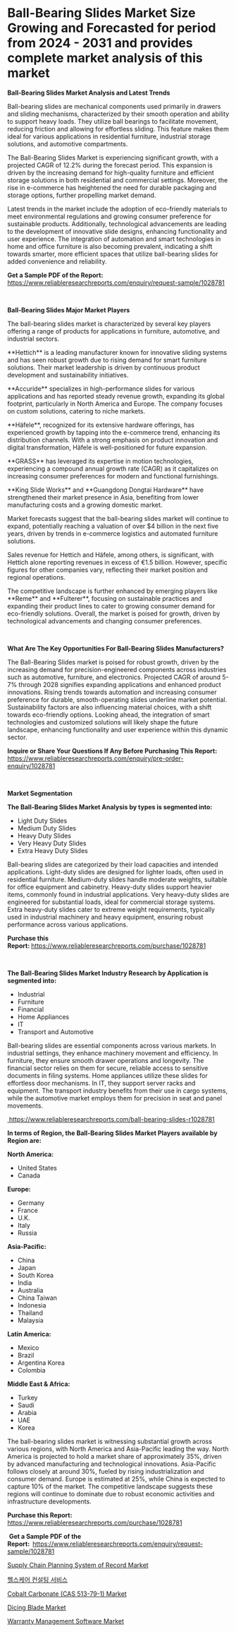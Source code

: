 <p><h1>Ball-Bearing Slides Market Size Growing and Forecasted for period from 2024 - 2031 and provides complete market analysis of this market</h1></p><p><strong>Ball-Bearing Slides Market Analysis and Latest Trends</strong></p>
<p><p>Ball-bearing slides are mechanical components used primarily in drawers and sliding mechanisms, characterized by their smooth operation and ability to support heavy loads. They utilize ball bearings to facilitate movement, reducing friction and allowing for effortless sliding. This feature makes them ideal for various applications in residential furniture, industrial storage solutions, and automotive compartments.</p><p>The Ball-Bearing Slides Market is experiencing significant growth, with a projected CAGR of 12.2% during the forecast period. This expansion is driven by the increasing demand for high-quality furniture and efficient storage solutions in both residential and commercial settings. Moreover, the rise in e-commerce has heightened the need for durable packaging and storage options, further propelling market demand.</p><p>Latest trends in the market include the adoption of eco-friendly materials to meet environmental regulations and growing consumer preference for sustainable products. Additionally, technological advancements are leading to the development of innovative slide designs, enhancing functionality and user experience. The integration of automation and smart technologies in home and office furniture is also becoming prevalent, indicating a shift towards smarter, more efficient spaces that utilize ball-bearing slides for added convenience and reliability.</p></p>
<p><strong>Get a Sample PDF of the Report:&nbsp;</strong> <a href="https://www.reliableresearchreports.com/enquiry/request-sample/1028781">https://www.reliableresearchreports.com/enquiry/request-sample/1028781</a></p>
<p>&nbsp;</p>
<p><strong>Ball-Bearing Slides Major Market Players</strong></p>
<p><p>The ball-bearing slides market is characterized by several key players offering a range of products for applications in furniture, automotive, and industrial sectors. </p><p>**Hettich** is a leading manufacturer known for innovative sliding systems and has seen robust growth due to rising demand for smart furniture solutions. Their market leadership is driven by continuous product development and sustainability initiatives.</p><p>**Accuride** specializes in high-performance slides for various applications and has reported steady revenue growth, expanding its global footprint, particularly in North America and Europe. The company focuses on custom solutions, catering to niche markets.</p><p>**Häfele**, recognized for its extensive hardware offerings, has experienced growth by tapping into the e-commerce trend, enhancing its distribution channels. With a strong emphasis on product innovation and digital transformation, Häfele is well-positioned for future expansion.</p><p>**GRASS** has leveraged its expertise in motion technologies, experiencing a compound annual growth rate (CAGR) as it capitalizes on increasing consumer preferences for modern and functional furnishings.</p><p>**King Slide Works** and **Guangdong Dongtai Hardware** have strengthened their market presence in Asia, benefiting from lower manufacturing costs and a growing domestic market. </p><p>Market forecasts suggest that the ball-bearing slides market will continue to expand, potentially reaching a valuation of over $4 billion in the next five years, driven by trends in e-commerce logistics and automated furniture solutions.</p><p>Sales revenue for Hettich and Häfele, among others, is significant, with Hettich alone reporting revenues in excess of €1.5 billion. However, specific figures for other companies vary, reflecting their market position and regional operations.</p><p>The competitive landscape is further enhanced by emerging players like **Reme** and **Fulterer**, focusing on sustainable practices and expanding their product lines to cater to growing consumer demand for eco-friendly solutions. Overall, the market is poised for growth, driven by technological advancements and changing consumer preferences.</p></p>
<p>&nbsp;</p>
<p><strong>What Are The Key Opportunities For Ball-Bearing Slides Manufacturers?</strong></p>
<p><p>The Ball-Bearing Slides market is poised for robust growth, driven by the increasing demand for precision-engineered components across industries such as automotive, furniture, and electronics. Projected CAGR of around 5-7% through 2028 signifies expanding applications and enhanced product innovations. Rising trends towards automation and increasing consumer preference for durable, smooth-operating slides underline market potential. Sustainability factors are also influencing material choices, with a shift towards eco-friendly options. Looking ahead, the integration of smart technologies and customized solutions will likely shape the future landscape, enhancing functionality and user experience within this dynamic sector.</p></p>
<p><strong>Inquire or Share Your Questions If Any Before Purchasing This Report:</strong> <a href="https://www.reliableresearchreports.com/enquiry/pre-order-enquiry/1028781">https://www.reliableresearchreports.com/enquiry/pre-order-enquiry/1028781</a></p>
<p>&nbsp;</p>
<p><strong>Market Segmentation</strong></p>
<p><strong>The Ball-Bearing Slides Market Analysis by types is segmented into:</strong></p>
<p><ul><li>Light Duty Slides</li><li>Medium Duty Slides</li><li>Heavy Duty Slides</li><li>Very Heavy Duty Slides</li><li>Extra Heavy Duty Slides</li></ul></p>
<p><p>Ball-bearing slides are categorized by their load capacities and intended applications. Light-duty slides are designed for lighter loads, often used in residential furniture. Medium-duty slides handle moderate weights, suitable for office equipment and cabinetry. Heavy-duty slides support heavier items, commonly found in industrial applications. Very heavy-duty slides are engineered for substantial loads, ideal for commercial storage systems. Extra heavy-duty slides cater to extreme weight requirements, typically used in industrial machinery and heavy equipment, ensuring robust performance across various applications.</p></p>
<p><strong>Purchase this Report:&nbsp;</strong><a href="https://www.reliableresearchreports.com/purchase/1028781">https://www.reliableresearchreports.com/purchase/1028781</a></p>
<p>&nbsp;</p>
<p><strong>The Ball-Bearing Slides Market Industry Research by Application is segmented into:</strong></p>
<p><ul><li>Industrial</li><li>Furniture</li><li>Financial</li><li>Home Appliances</li><li>IT</li><li>Transport and Automotive</li></ul></p>
<p><p>Ball-bearing slides are essential components across various markets. In industrial settings, they enhance machinery movement and efficiency. In furniture, they ensure smooth drawer operations and longevity. The financial sector relies on them for secure, reliable access to sensitive documents in filing systems. Home appliances utilize these slides for effortless door mechanisms. In IT, they support server racks and equipment. The transport industry benefits from their use in cargo systems, while the automotive market employs them for precision in seat and panel movements.</p></p>
<p><a href="https://www.reliableresearchreports.com/ball-bearing-slides-r1028781">&nbsp;https://www.reliableresearchreports.com/ball-bearing-slides-r1028781</a></p>
<p><strong>In terms of Region, the Ball-Bearing Slides Market Players available by Region are:</strong></p>
<p>
    <p> <strong> North America: </strong>
        <ul>
            <li>United States</li>
            <li>Canada</li>
        </ul>
        </p> 
    <p> <strong> Europe: </strong>
        <ul>
            <li>Germany</li>
            <li>France</li>
            <li>U.K.</li>
            <li>Italy</li>
            <li>Russia</li>
        </ul>
        </p> 
    <p> <strong> Asia-Pacific: </strong>
        <ul>
            <li>China</li>
            <li>Japan</li>
            <li>South Korea</li>
            <li>India</li>
            <li>Australia</li>
            <li>China Taiwan</li>
            <li>Indonesia</li>
            <li>Thailand</li>
            <li>Malaysia</li>
        </ul>
        </p> 
    <p> <strong> Latin America: </strong>
        <ul>
            <li>Mexico</li>
            <li>Brazil</li>
            <li>Argentina Korea</li>
            <li>Colombia</li>
        </ul>
        </p> 
    <p> <strong> Middle East & Africa: </strong>
        <ul>
            <li>Turkey</li>
            <li>Saudi</li>
            <li>Arabia</li>
            <li>UAE</li>
            <li>Korea</li>
        </ul>
    </p>
    </p>
<p><p>The ball-bearing slides market is witnessing substantial growth across various regions, with North America and Asia-Pacific leading the way. North America is projected to hold a market share of approximately 35%, driven by advanced manufacturing and technological innovations. Asia-Pacific follows closely at around 30%, fueled by rising industrialization and consumer demand. Europe is estimated at 25%, while China is expected to capture 10% of the market. The competitive landscape suggests these regions will continue to dominate due to robust economic activities and infrastructure developments.</p></p>
<p><strong>Purchase this Report: </strong><a href="https://www.reliableresearchreports.com/purchase/1028781">https://www.reliableresearchreports.com/purchase/1028781</a></p>
<p>&nbsp;<strong>Get a Sample PDF of the Report:&nbsp;&nbsp;</strong><a href="https://www.reliableresearchreports.com/enquiry/request-sample/1028781">https://www.reliableresearchreports.com/enquiry/request-sample/1028781</a></p>
<p><strong></strong></p>
<p><p><a href="https://www.linkedin.com/pulse/navigating-supply-chain-planning-system-record-market-expert-analysis-echec?trackingId=RvtobIwiTmO8mnBjax5jeg%3D%3D">Supply Chain Planning System of Record Market</a></p><p><a href="https://medium.com/@macking460/%EA%B8%80%EB%A1%9C%EB%B2%8C-%ED%97%AC%EC%8A%A4%EC%BC%80%EC%96%B4-%EC%BB%A8%EC%84%A4%ED%8C%85-%EC%84%9C%EB%B9%84%EC%8A%A4-%EC%82%B0%EC%97%85-%EC%97%B0%EA%B5%AC-%EB%B3%B4%EA%B3%A0%EC%84%9C-%EA%B2%BD%EC%9F%81-%ED%99%98%EA%B2%BD-%EC%8B%9C%EC%9E%A5-%EA%B7%9C%EB%AA%A8-%EC%A7%80%EC%97%AD-%ED%98%84%ED%99%A9-%EB%B0%8F-%EC%A0%84%EB%A7%9D-%EC%98%88%EC%B8%A1-2024-2031-8ddd3332a8e2">헬스케어 컨설팅 서비스</a></p><p><a href="https://issuu.com/reportprime-2/docs/cobalt-carbonate-cas-513-79-1-marke_0badf5f3b302c5">Cobalt Carbonate (CAS 513-79-1) Market</a></p><p><a href="https://github.com/Krish2023na/Market-Research-Report-List-6/blob/main/dicing-blade-market.md">Dicing Blade Market</a></p><p><a href="https://www.linkedin.com/pulse/global-warranty-management-software-industry-types-applications-7mxkc?trackingId=%2Fn5xysmARCe%2B0Z4uMprEOg%3D%3D">Warranty Management Software Market</a></p></p>